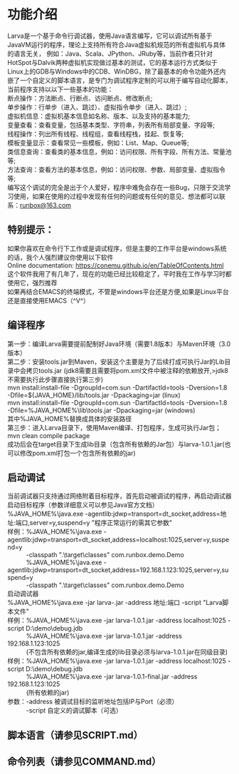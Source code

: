 # 功能介绍
Larva是一个基于命令行调试器，使用Java语言编写，它可以调试所有基于JavaVM运行的程序，理论上支持所有符合Java虚拟机规范的所有虚拟机与具体的语言无关，
例如：Java、Scala、JPython、JRuby等，当前作者只针对HotSpot与Dalvik两种虚拟机实现做过基本的测试，它的基本运行方式类似于Linux上的GDB与Windows中的CDB、WinDBG，除了最基本的命令功能外还内嵌了一个自定义的脚本语言，是专门为调试程序定制的可以用于编写自动化脚本，当前程序支持以以下一些基本的功能：<br>
断点操作：方法断点、行断点、访问断点、修改断点;<br>
单步操作：行单步（进入、跳过）、虚拟指令单步（进入、跳过）;<br>
虚拟机信息：虚拟机基本信息如名称、版本、以及支持的基本能力;<br>
变量查看：查看变量，包括基本类型、字符串，列表所有局部变量、字段等;<br>
线程操作：列出所有线程、线程组，查看线程栈，挂起、恢复等;<br>
模板变量显示：查看常见一些模板，例如：List、Map、Queue等;<br>
类信息查询：查看类的基本信息，例如：访问权限、所有字段、所有方法、常量池等;<br>
方法查询：查看方法的基本信息，例如：访问权限、参数、局部变量、虚拟指令等;<br>
编写这个调试的完全是出于个人爱好，程序中难免会存在一些Bug，只限于交流学习使用，如果在使用的过程中发现有任何的问题或有任何的意见、想法都可以联系：runbox@163.com

## 特别提示：
如果你喜欢在命令行下工作或是调试程序，但是主要的工作平台是windows系统的话，我个人强烈建议你使用以下软件<br>
Online documentation: https://conemu.github.io/en/TableOfContents.html<br>
这个软件我用了有几年了，现在的功能已经比较稳定了，平时我在工作与学习时都使用它，强烈推荐<br>
如果再结合EMACS的终端模式，不管是windows平台还是方便,如果是Linux平台还是直接使用EMACS（^V^）<br>

## 编译程序
第一步：编译Larva需要提前配制好Java环境（需要1.8版本）与Maven环境（3.0版本）<br>
第二步：安装tools.jar到Maven，安装这个主要是为了后续打成可执行Jar的Lib目录中会拷贝tools.jar (jdk8需要且需要将pom.xml文件中被注释的依赖放开,>jdk8不需要执行此步骤直接执行第三步) <br>
mvn install:install-file -DgroupId=com.sun -DartifactId=tools -Dversion=1.8 -Dfile=${JAVA_HOME}/lib/tools.jar -Dpackaging=jar (linux)<br>
mvn install:install-file -DgroupId=com.sun -DartifactId=tools -Dversion=1.8 -Dfile=%JAVA_HOME%\lib\tools.jar -Dpackaging=jar (windows)<br>
其中%JAVA_HOME%替换成具体的安装路径<br>
第三步：进入Larva目录下，使用Maven编译、打包程序，生成可执行Jar包；<br>
mvn clean compile package <br>
成功后会在target目录下生成lib目录（包含所有依赖的Jar包）与larva-1.0.1.jar(也可以修改pom.xml打包一个包含所有依赖的jar)

## 启动调试
当前调试器只支持通过网络附着目标程序，首先启动被调试的程序，再启动调试器<br>
启动目标程序（参数详细意义可以参见Java官方文档）<br>
%JAVA_HOME%\java.exe -agentlib:jdwp=transport=dt_socket,address=地址:端口,server=y,suspend=y "程序正常运行的需其它参数"<br>
样例：%JAVA_HOME%\java.exe -agentlib:jdwp=transport=dt_socket,address=localhost:1025,server=y,suspend=y <br> 
&emsp;&emsp;&emsp;-classpath ".\target\classes\" com.runbox.demo.Demo<br>
&emsp;&emsp;&emsp;%JAVA_HOME%\java.exe -agentlib:jdwp=transport=dt_socket,address=192.168.1.123:1025,server=y,suspend=y <br>
&emsp;&emsp;&emsp;-classpath ".\target\classes\" com.runbox.demo.Demo<br>
启动调试器 <br>
%JAVA_HOME%\java.exe -jar larva-<version>.jar -address 地址:端口 -script "Larva脚本文件"<br>
样例：%JAVA_HOME%\java.exe -jar larva-1.0.1.jar -address localhost:1025 -script D:\demo\debug.jdb<br>
&emsp;&emsp;&emsp;%JAVA_HOME%\java.exe -jar larva-1.0.1.jar -address 192.168.1.123:1025<br>
&emsp;&emsp;&emsp;(不包含所有依赖的jar,编译生成的lib目录必须与larva-1.0.1.jar在同级目录)<br>
样例：%JAVA_HOME%\java.exe -jar larva-1.0.1.jar -address localhost:1025 -script D:\demo\debug.jdb<br>
&emsp;&emsp;&emsp;%JAVA_HOME%\java.exe -jar larva-1.0.1-final.jar -address 192.168.1.123:1025<br>
&emsp;&emsp;&emsp;(所有依赖的jar)<br>
参数：-address 被调试目标的监听地址包括IP与Port（必须）<br>
&emsp;&emsp;&emsp;-script 自定义的调试脚本（可选）

## 脚本语言（请参见SCRIPT.md）

## 命令列表（请参见COMMAND.md）

